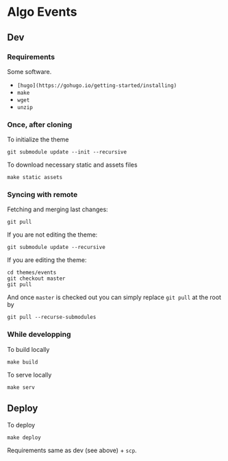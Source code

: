 # Algo Events

## Dev

### Requirements

Some software.

  - `[hugo](https://gohugo.io/getting-started/installing)`
  - `make`
  - `wget`
  - `unzip`

### Once, after cloning

To initialize the theme

	git submodule update --init --recursive

To download necessary static and assets files

	make static assets

### Syncing with remote

Fetching and merging last changes:

	git pull

If you are not editing the theme:

	git submodule update --recursive

If you are editing the theme:

	cd themes/events
	git checkout master
	git pull

And once `master` is checked out you can simply replace `git pull` at the root by

	git pull --recurse-submodules

### While developping

To build locally

	make build

To serve locally

	make serv

## Deploy

To deploy

	make deploy

Requirements same as dev (see above) + `scp`.
